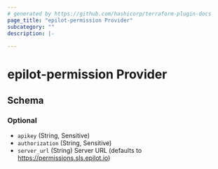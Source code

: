 ```yaml
---
# generated by https://github.com/hashicorp/terraform-plugin-docs
page_title: "epilot-permission Provider"
subcategory: ""
description: |-
  
---
```


# epilot-permission Provider





<!-- schema generated by tfplugindocs -->
## Schema

### Optional

- `apikey` (String, Sensitive)
- `authorization` (String, Sensitive)
- `server_url` (String) Server URL (defaults to https://permissions.sls.epilot.io)
